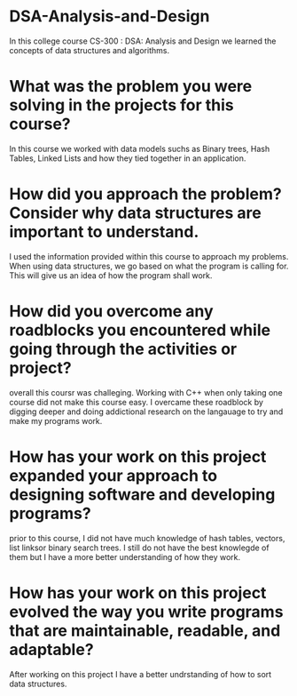 # DSA-Analysis-and-Design
In this college course CS-300 : DSA: Analysis and Design we learned the concepts of data structures and algorithms. 

# What was the problem you were solving in the projects for this course?
In this course we worked with data models suchs as Binary trees, Hash Tables, Linked Lists and how they tied together in an application. 

# How did you approach the problem? Consider why data structures are important to understand.
I used the information provided within this course to approach my problems. When using data structures, we go based on what the program is calling for. This will give us an idea of how the program shall work.  

# How did you overcome any roadblocks you encountered while going through the activities or project?
overall this coursr was challeging. Working with C++ when only taking one course did not make this course easy. I overcame these roadblock by digging deeper and doing addictional research on the langauage to try and make my programs work. 

# How has your work on this project expanded your approach to designing software and developing programs?
prior to this course, I did not have much knowledge of hash tables, vectors, list linksor binary search trees. I still do not have the best knowlegde of them but I have a more better understanding of how they work. 

# How has your work on this project evolved the way you write programs that are maintainable, readable, and adaptable?
After working on this project I have a better undrstanding of how to sort data structures. 
